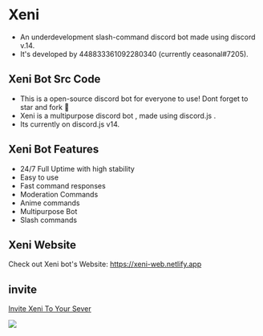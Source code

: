 
# Xeni

- An underdevelopment slash-command discord bot made using discord v.14. 
- It's developed by 448833361092280340 (currently ceasonal#7205).





## Xeni Bot Src Code
- This is a open-source discord bot for everyone to use! Dont forget to star and fork 💙
- Xeni is a multipurpose discord bot , made using discord.js .
- Its currently on discord.js v14.



##  Xeni Bot Features

- 24/7 Full Uptime with high stability
- Easy to use
- Fast command responses
- Moderation Commands
- Anime commands
- Multipurpose Bot
- Slash commands




## Xeni Website
Check out Xeni bot's Website: https://xeni-web.netlify.app
## invite
[Invite Xeni To Your Sever](https://discord.com/oauth2/authorize?client_id=1076389208551334019&permissions=1799524707446&scope=bot%20applications.commands)

<img src="https://cdn.discordapp.com/attachments/642757845808578591/1086216602443321444/xenibanner.jpg">
